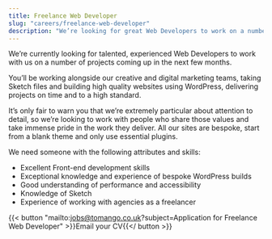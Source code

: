```yaml
---
title: Freelance Web Developer
slug: "careers/freelance-web-developer"
description: "We’re looking for great Web Developers to work on a number of projects coming up in the next few months."
---
```


We’re currently looking for talented, experienced Web Developers to work with us on a number of projects coming up in the next few months.

You’ll be working alongside our creative and digital marketing teams, taking Sketch files and building high quality websites using WordPress, delivering projects on time and to a high standard.  

It’s only fair to warn you that we’re extremely particular about attention to detail, so we’re looking to work with people who share those values and take immense pride in the work they deliver. All our sites are bespoke, start from a blank theme and only use essential plugins.

We need someone with the following attributes and skills:

- Excellent Front-end development skills
- Exceptional knowledge and experience of bespoke WordPress builds 
- Good understanding of performance and accessibility
- Knowledge of Sketch
- Experience of working with agencies as a freelancer

{{< button "mailto:jobs@tomango.co.uk?subject=Application for Freelance Web Developer" >}}Email your CV{{</ button >}}
